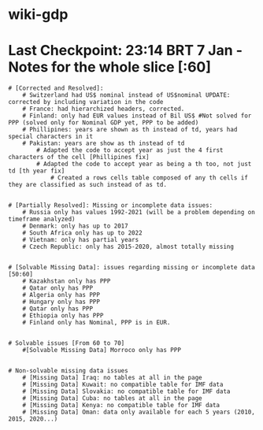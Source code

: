 # wiki-gdp
# Last Checkpoint: 23:14 BRT 7 Jan - Notes for the whole slice [:60]

    # [Corrected and Resolved]:
        # Switzerland had US$ nominal instead of US$nominal UPDATE: corrected by including variation in the code
        # France: had hierarchized headers, corrected.
        # Finland: only had EUR values instead of Bil US$ #Not solved for PPP (solved only for Nominal GDP yet, PPP to be added)
        # Phillipines: years are shown as th instead of td, years had special characters in it
        # Pakistan: years are show as th instead of td
            # Adapted the code to accept year as just the 4 first characters of the cell [Phillipines fix]
            # Adapted the code to accept year as being a th too, not just td [th year fix]
                # Created a rows cells table composed of any th cells if they are classified as such instead of as td.


    # [Partially Resolved]: Missing or incomplete data issues:
        # Russia only has values 1992-2021 (will be a problem depending on timeframe analyzed)
        # Denmark: only has up to 2017
        # South Africa only has up to 2022
        # Vietnam: only has partial years
        # Czech Republic: only has 2015-2020, almost totally missing
        
    
    # [Solvable Missing Data]: issues regarding missing or incomplete data [50:60]
        # Kazakhstan only has PPP
        # Qatar only has PPP
        # Algeria only has PPP
        # Hungary only has PPP
        # Qatar only has PPP
        # Ethiopia only has PPP
        # Finland only has Nominal, PPP is in EUR.

        
    # Solvable issues [From 60 to 70]
        #[Solvable Missing Data] Morroco only has PPP

        
    # Non-solvable missing data issues
        # [Missing Data] Iraq: no tables at all in the page
        # [Missing Data] Kuwait: no compatible table for IMF data
        # [Missing Data] Slovakia: no compatible table for IMF data
        # [Missing Data] Cuba: no tables at all in the page
        # [Missing Data] Kenya: no compatible table for IMF data
        # [Missing Data] Oman: data only available for each 5 years (2010, 2015, 2020...)
